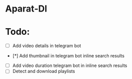 # Aparat-Dl


# Todo:
- [ ] Add video details in telegram bot
- [*] Add thumbnail in telegram bot inline search results
- [ ] Add video duration telegram bot in inline search results
- [ ] Detect and download playlists
